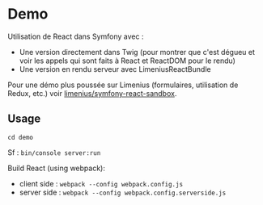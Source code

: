# Demo

Utilisation de React dans Symfony avec :
- Une version directement dans Twig (pour montrer que c'est dégueu et voir les appels qui sont faits à React et ReactDOM pour le rendu)
- Une version en rendu serveur avec LimeniusReactBundle

Pour une démo plus poussée sur Limenius (formulaires, utilisation de Redux, etc.) voir [limenius/symfony-react-sandbox](https://github.com/Limenius/symfony-react-sandbox).

## Usage

`cd demo`

Sf : `bin/console server:run`

Build React (using webpack):
- client side : `webpack --config webpack.config.js`
- server side : `webpack --config webpack.config.serverside.js`
